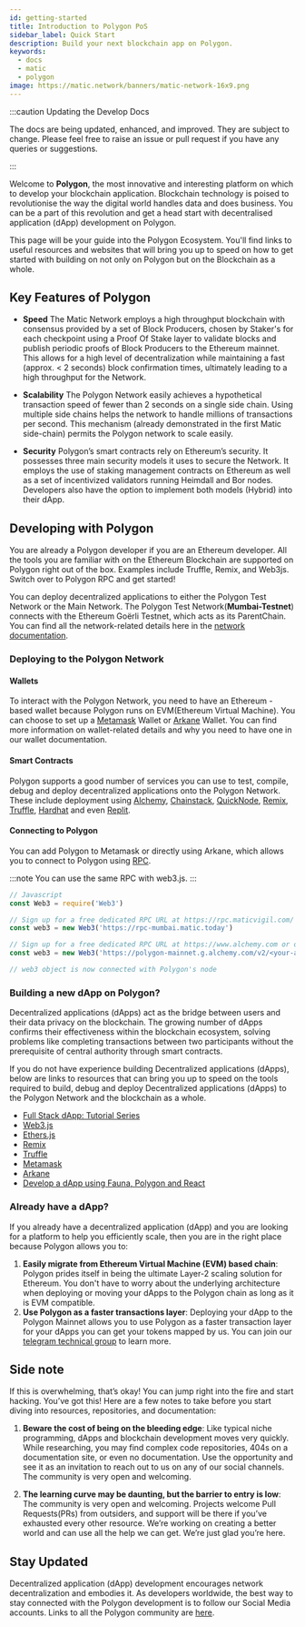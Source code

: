 ```yaml
---
id: getting-started
title: Introduction to Polygon PoS
sidebar_label: Quick Start
description: Build your next blockchain app on Polygon.
keywords:
  - docs
  - matic
  - polygon
image: https://matic.network/banners/matic-network-16x9.png
---
```


:::caution Updating the Develop Docs

The docs are being updated, enhanced, and improved. They are subject to change.
Please feel free to raise an issue or pull request if you have any queries or suggestions.

:::

Welcome to **Polygon**, the most innovative and interesting platform on which to develop your blockchain application. Blockchain technology is poised to revolutionise the way the digital world handles data and does business. You can be a part of this revolution and get a head start with decentralised application (dApp) development on Polygon.

This page will be your guide into the Polygon Ecosystem. You'll find links to useful resources and websites that will bring you up to speed on how to get started with building on not only on Polygon but on the Blockchain as a whole. 

## Key Features of Polygon
- **Speed**
The Matic Network employs a high throughput blockchain with consensus provided by a set of Block Producers, chosen by Staker's for each checkpoint using a Proof Of Stake layer to validate blocks and publish periodic proofs of Block Producers to the Ethereum mainnet. This allows for a high level of decentralization while maintaining a fast (approx. < 2 seconds) block confirmation times, ultimately leading to a high throughput for the Network.

- **Scalability**
The Polygon Network easily achieves a hypothetical transaction speed of fewer than 2 seconds on a single side chain. Using multiple side chains helps the network to handle millions of transactions per second. This mechanism (already demonstrated in the first Matic side-chain) permits the Polygon network to scale easily.

- **Security**
Polygon’s smart contracts rely on Ethereum’s security. It possesses three main security models it uses to secure the Network. It employs the use of staking management contracts on Ethereum as well as a set of incentivized validators running Heimdall and Bor nodes. Developers also have the option to implement both models (Hybrid) into their dApp.

## Developing with Polygon
You are already a Polygon developer if you are an Ethereum developer. All the tools you are familiar with on the Ethereum Blockchain are supported on Polygon right out of the box. Examples include Truffle, Remix, and Web3js. Switch over to Polygon RPC and get started!

You can deploy decentralized applications to either the Polygon Test Network or the Main Network. The Polygon Test Network(**Mumbai-Testnet**) connects with the Ethereum Goërli Testnet, which acts as its ParentChain. You can find all the network-related details here in the [network documentation](/docs/develop/network-details/network.md).

### Deploying to the Polygon Network
#### Wallets
To interact with the Polygon Network, you need to have an Ethereum - based wallet because Polygon runs on EVM(Ethereum Virtual Machine). You can choose to set up a [Metamask](/docs/develop/metamask/overview) Wallet or [Arkane](/docs/develop/wallets/arkane/intro) Wallet. You can find more information on wallet-related details and why you need to have one in our wallet documentation.

#### Smart Contracts
Polygon supports a good number of services you can use to test, compile, debug and deploy decentralized applications onto the Polygon Network. These include deployment using [Alchemy](/docs/develop/alchemy), [Chainstack](/docs/develop/chainstack), [QuickNode](/docs/develop/quicknode), [Remix](/docs/develop/remix), [Truffle](/docs/develop/truffle), [Hardhat](/docs/develop/hardhat) and even [Replit](/docs/develop/replit).

#### Connecting to Polygon
You can add Polygon to Metamask or directly using Arkane, which allows you to connect to Polygon using [RPC](/docs/develop/metamask/config-polygon-on-metamask).

:::note
You can use the same RPC with web3.js.
:::

```jsx
// Javascript
const Web3 = require('Web3')

// Sign up for a free dedicated RPC URL at https://rpc.maticvigil.com/ or other hosted node providers.
const web3 = new Web3('https://rpc-mumbai.matic.today')

// Sign up for a free dedicated RPC URL at https://www.alchemy.com or other hosted node providers.
const web3 = new Web3('https://polygon-mainnet.g.alchemy.com/v2/<your-api-key>')

// web3 object is now connected with Polygon's node
```

### Building a new dApp on Polygon?
Decentralized applications (dApps) act as the bridge between users and their data privacy on the blockchain. The growing number of dApps confirms their effectiveness within the blockchain ecosystem, solving problems like completing transactions between two participants without the prerequisite of central authority through smart contracts.

If you do not have experience building Decentralized applications (dApps), below are links to resources that can bring you up to speed on the tools required to build, debug and deploy Decentralized applications (dApps) to the Polygon Network and the blockchain as a whole.
- [Full Stack dApp: Tutorial Series](https://kauri.io/full-stack-dapp-tutorial-series/5b8e401ee727370001c942e3/c)
- [Web3.js](https://www.dappuniversity.com/articles/web3-js-intro)
- [Ethers.js](https://docs.ethers.io/v5/)
- [Remix](https://docs.polygon.technology/docs/develop/remix/)
- [Truffle](https://docs.polygon.technology/docs/develop/truffle)
- [Metamask](https://docs.polygon.technology/docs/develop/metamask/overview)
- [Arkane](https://docs.polygon.technology/docs/develop/wallets/arkane/intro)
- [Develop a dApp using Fauna, Polygon and React](https://docs.polygon.technology/docs/develop/dapp-fauna-polygon-react)

### Already have a dApp?
If you already have a decentralized application (dApp) and you are looking for a platform to help you efficiently scale, then you are in the right place because Polygon allows you to:

1. **Easily migrate from Ethereum Virtual Machine (EVM) based chain**: Polygon prides itself in being the ultimate Layer-2 scaling solution for Ethereum. You don't have to worry about the underlying architecture when deploying or moving your dApps to the Polygon chain as long as it is EVM compatible.
2. **Use Polygon as a faster transactions layer**: Deploying your dApp to the Polygon Mainnet allows you to use Polygon as a faster transaction layer for your dApps you can get your tokens mapped by us. You can join our [telegram technical group](http://bit.ly/matic-technical-group) to learn more.

## Side note
If this is overwhelming, that’s okay! You can jump right into the fire and start hacking. You’ve got this! 
Here are a few notes to take before you start diving into resources, repositories, and documentation:

1. **Beware the cost of being on the bleeding edge**: Like typical niche programming, dApps and blockchain development moves very quickly. While researching, you may find complex code repositories, 404s on a documentation site, or even no documentation. Use the opportunity and see it as an invitation to reach out to us on any of our social channels. The community is very open and welcoming.

2. **The learning curve may be daunting, but the barrier to entry is low**: The community is very open and welcoming. Projects welcome Pull Requests(PRs) from outsiders, and support will be there if you’ve exhausted every other resource. We’re working on creating a better world and can use all the help we can get. We’re just glad you’re here.

## Stay Updated
Decentralized application (dApp) development encourages network decentralization and embodies it. As developers worldwide, the best way to stay connected with the Polygon development is to follow our Social Media accounts. Links to all the Polygon community are [here](https://polygon.technology/community/).
